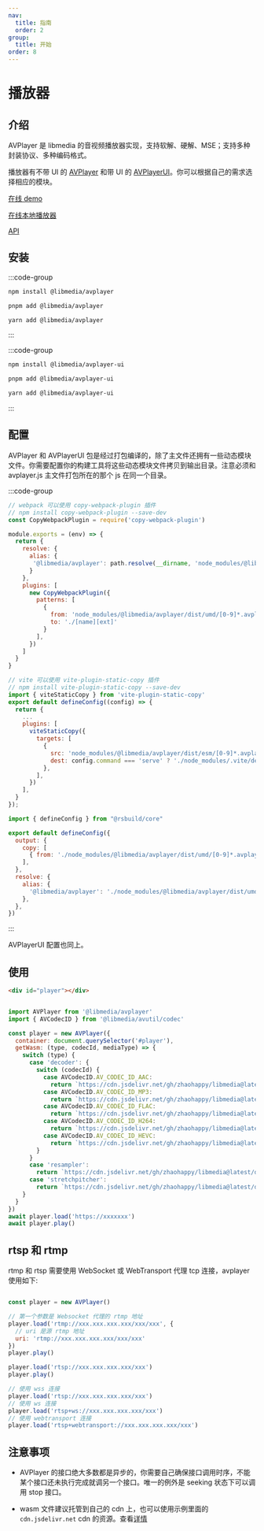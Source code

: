 ```yaml
---
nav:
  title: 指南
  order: 2
group:
  title: 开始
order: 8
---
```


# 播放器

## 介绍

AVPlayer 是 libmedia 的音视频播放器实现，支持软解、硬解、MSE；支持多种封装协议、多种编码格式。

播放器有不带 UI 的 [AVPlayer](./package.md#libmediaavplayer) 和带 UI 的 [AVPlayerUI](./package.md#libmediaavplayer-ui)。你可以根据自己的需求选择相应的模块。

[在线 demo](https://zhaohappy.github.io/libmedia/test/avplayer.html)

[在线本地播放器](https://zhaohappy.github.io/libmedia/product/player/player.html)

[API](https://zhaohappy.github.io/libmedia/docs/libmedia_api/classes/avplayer_AVPlayer.AVPlayer.html)

## 安装

:::code-group

```bash [npm]
npm install @libmedia/avplayer
```

```bash [pnpm]
pnpm add @libmedia/avplayer
```

```bash [yarn]
yarn add @libmedia/avplayer
```

:::

:::code-group

```bash [npm]
npm install @libmedia/avplayer-ui
```

```bash [pnpm]
pnpm add @libmedia/avplayer-ui
```

```bash [yarn]
yarn add @libmedia/avplayer-ui
```

:::

## 配置

AVPlayer 和 AVPlayerUI 包是经过打包编译的，除了主文件还拥有一些动态模块文件。你需要配置你的构建工具将这些动态模块文件拷贝到输出目录。注意必须和 avplayer.js 主文件打包所在的那个 js 在同一个目录。

:::code-group

```javascript [webpack]
// webpack 可以使用 copy-webpack-plugin 插件
// npm install copy-webpack-plugin --save-dev
const CopyWebpackPlugin = require('copy-webpack-plugin')

module.exports = (env) => {
  return {
    resolve: {
      alias: {
       '@libmedia/avplayer': path.resolve(__dirname, 'node_modules/@libmedia/avplayer/dist/umd/avplayer.js')
      }
    },
    plugins: [
      new CopyWebpackPlugin({
        patterns: [
          {
            from: 'node_modules/@libmedia/avplayer/dist/umd/[0-9]*.avplayer.js',
            to: './[name][ext]'
          }
        ],
      })
    ]
  }
}
```

```javascript [vite]
// vite 可以使用 vite-plugin-static-copy 插件
// npm install vite-plugin-static-copy --save-dev
import { viteStaticCopy } from 'vite-plugin-static-copy'
export default defineConfig((config) => {
  return {
    ...
    plugins: [
      viteStaticCopy({
        targets: [
          {
            src: 'node_modules/@libmedia/avplayer/dist/esm/[0-9]*.avplayer.js',
            dest: config.command === 'serve' ? './node_modules/.vite/deps/' : './assets/',
          },
        ],
      })
    ],
  }
});
```

```javascript [rsbuild]
import { defineConfig } from "@rsbuild/core"

export default defineConfig({
  output: {
    copy: [
      { from: './node_modules/@libmedia/avplayer/dist/umd/[0-9]*.avplayer.js', to: 'static/js/[name][ext]' },
    ],
  },
  resolve: {
    alias: {
      '@libmedia/avplayer': './node_modules/@libmedia/avplayer/dist/umd/avplayer.js',
    },
  },
})
```

:::

AVPlayerUI 配置也同上。

## 使用

```html
<div id="player"></div>
```


```javascript

import AVPlayer from '@libmedia/avplayer'
import { AVCodecID } from '@libmedia/avutil/codec'

const player = new AVPlayer({
  container: document.querySelector('#player'),
  getWasm: (type, codecId, mediaType) => {
    switch (type) {
      case 'decoder': {
        switch (codecId) {
          case AVCodecID.AV_CODEC_ID_AAC:
            return `https://cdn.jsdelivr.net/gh/zhaohappy/libmedia@latest/dist/decode/aac-simd.wasm`
          case AVCodecID.AV_CODEC_ID_MP3:
            return `https://cdn.jsdelivr.net/gh/zhaohappy/libmedia@latest/dist/decode/mp3-simd.wasm`
          case AVCodecID.AV_CODEC_ID_FLAC:
            return `https://cdn.jsdelivr.net/gh/zhaohappy/libmedia@latest/dist/decode/flac-simd.wasm`
          case AVCodecID.AV_CODEC_ID_H264:
            return `https://cdn.jsdelivr.net/gh/zhaohappy/libmedia@latest/dist/decode/h264-simd.wasm`
          case AVCodecID.AV_CODEC_ID_HEVC:
            return `https://cdn.jsdelivr.net/gh/zhaohappy/libmedia@latest/dist/decode/hevc-simd.wasm`
        }
      }
      case 'resampler':
        return `https://cdn.jsdelivr.net/gh/zhaohappy/libmedia@latest/dist/resample/resample-simd.wasm`
      case 'stretchpitcher':
        return `https://cdn.jsdelivr.net/gh/zhaohappy/libmedia@latest/dist/stretchpitch/stretchpitch-simd.wasm`
    }
  }
})
await player.load('https://xxxxxxx')
await player.play()

```

## rtsp 和 rtmp

rtmp 和 rtsp 需要使用 WebSocket 或 WebTransport 代理 tcp 连接，avplayer 使用如下:

```javascript

const player = new AVPlayer()

// 第一个参数是 Websocket 代理的 rtmp 地址
player.load('rtmp://xxx.xxx.xxx.xxx/xxx/xxx', {
  // uri 是源 rtmp 地址
  uri: 'rtmp://xxx.xxx.xxx.xxx/xxx/xxx'
})
player.play()

player.load('rtsp://xxx.xxx.xxx.xxx/xxx')
player.play()

// 使用 wss 连接
player.load('rtsp://xxx.xxx.xxx.xxx/xxx')
// 使用 ws 连接
player.load('rtsp+ws://xxx.xxx.xxx.xxx/xxx')
// 使用 webtransport 连接
player.load('rtsp+webtransport://xxx.xxx.xxx.xxx/xxx')

```

## 注意事项

- AVPlayer 的接口绝大多数都是异步的，你需要自己确保接口调用时序，不能某个接口还未执行完成就调另一个接口。唯一的例外是 seeking 状态下可以调用 stop 接口。

- wasm 文件建议托管到自己的 cdn 上，也可以使用示例里面的 ```cdn.jsdelivr.net``` cdn 的资源。查看[详情](./wasm.md#使用)